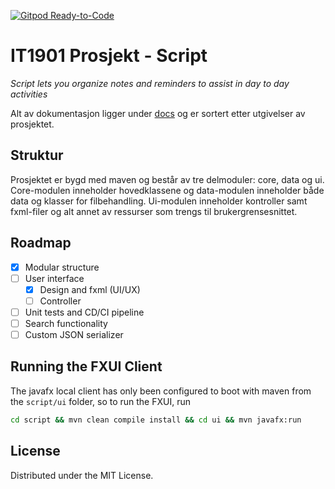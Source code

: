[![Gitpod Ready-to-Code](https://img.shields.io/badge/Gitpod-Ready--to--Code-blue?logo=gitpod)](https://gitpod.stud.ntnu.no/#https://gitlab.stud.idi.ntnu.no/it1901/groups-2022/gr2205/gr2205)

# IT1901 Prosjekt - Script

_Script lets you organize notes and reminders to assist in day to day activities_

Alt av dokumentasjon ligger under [docs](link) og er sortert etter utgivelser av prosjektet.

## Struktur
Prosjektet er bygd med maven og består av tre delmoduler: core, data og ui. Core-modulen inneholder hovedklassene og data-modulen inneholder både data og klasser for filbehandling. Ui-modulen inneholder kontroller samt fxml-filer og alt annet av ressurser som trengs til brukergrensesnittet.

## Roadmap
- [x] Modular structure
- [ ] User interface
    - [x] Design and fxml (UI/UX)
    - [ ] Controller
- [ ] Unit tests and CD/CI pipeline
- [ ] Search functionality
- [ ] Custom JSON serializer

## Running the FXUI Client
The javafx local client has only been configured to boot with maven from the `script/ui` folder, so to run the FXUI, run

```sh
cd script && mvn clean compile install && cd ui && mvn javafx:run
```

## License
Distributed under the MIT License.
